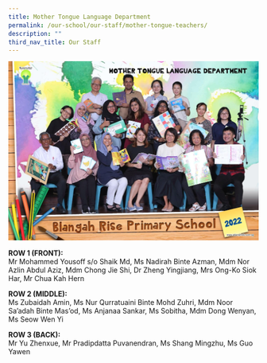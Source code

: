 ```yaml
---
title: Mother Tongue Language Department
permalink: /our-school/our-staff/mother-tongue-teachers/
description: ""
third_nav_title: Our Staff
---
```

<img src="/images/image11.jpg">
<p><strong>ROW 1 (FRONT):</strong><br>Mr Mohammed Yousoff s/o Shaik Md, Ms Nadirah Binte Azman, Mdm Nor Azlin Abdul Aziz, Mdm Chong Jie Shi, Dr Zheng Yingjiang, Mrs Ong-Ko Siok Har, Mr Chua Kah Hern
</p>
<p><strong>ROW 2 (MIDDLE):</strong><br>Ms Zubaidah Amin, Ms Nur Qurratuaini Binte Mohd Zuhri, Mdm Noor Sa’adah Binte Mas’od, Ms Anjanaa Sankar, Ms Sobitha, Mdm Dong Wenyan, Ms Seow Wen Yi</p>
<p><strong>ROW 3 (BACK):</strong><br>Mr Yu Zhenxue, Mr Pradipdatta Puvanendran, Ms Shang Mingzhu, Ms Guo Yawen</p>